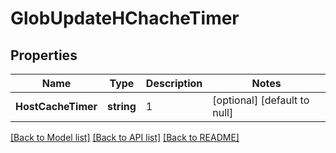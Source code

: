 # GlobUpdateHChacheTimer

## Properties
Name | Type | Description | Notes
------------ | ------------- | ------------- | -------------
**HostCacheTimer** | **string** | 1 | [optional] [default to null]

[[Back to Model list]](../README.md#documentation-for-models) [[Back to API list]](../README.md#documentation-for-api-endpoints) [[Back to README]](../README.md)

